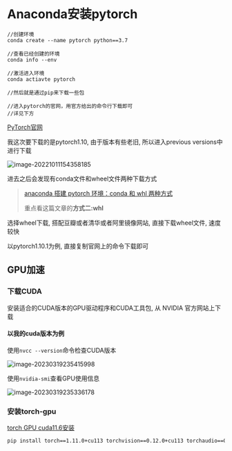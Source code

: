 # Anaconda安装pytorch

```shell
//创建环境
conda create --name pytorch python==3.7

//查看已经创建的环境
conda info --env

//激活进入环境
conda actiavte pytorch

//然后就是通过pip来下载一些包

//进入pytorch的官网，用官方给出的命令行下载即可
//详见下方
```

[PyTorch官网](https://pytorch.org/)

我这次要下载的是pytorch1.10, 由于版本有些老旧, 所以进入previous versions中进行下载

![image-20221011154358185](http://evinci.oss-cn-hangzhou.aliyuncs.com/evinci/image-20221011154358185.png)

进去之后会发现有conda文件和wheel文件两种下载方式

> [anaconda 搭建 pytorch 环境：conda 和 whl 两种方式](https://blog.csdn.net/pentiumCM/article/details/108859272)
>
> 重点看这篇文章的**方式二:whl**

选择wheel下载, 搭配豆瓣或者清华或者阿里镜像网站, 直接下载wheel文件, 速度较快

以pytorch1.10.1为例, 直接复制官网上的命令下载即可

## GPU加速

### 下载CUDA

安装适合的CUDA版本的GPU驱动程序和CUDA工具包, 从 NVIDIA 官方网站上下载

#### 以我的cuda版本为例

使用`nvcc --version`命令检查CUDA版本

![image-20230319235415998](http://evinci.oss-cn-hangzhou.aliyuncs.com/evinci/image-20230319235415998.png)

使用`nvidia-smi`查看GPU使用信息

![image-20230319235336178](http://evinci.oss-cn-hangzhou.aliyuncs.com/evinci/image-20230319235336178.png)

### 安装torch-gpu

[torch GPU cuda11.6安装]((https://blog.csdn.net/m0_61059963/article/details/127707293))

```cmd
pip install torch==1.11.0+cu113 torchvision==0.12.0+cu113 torchaudio==0.11.0 --extra-index-url https://download.pytorch.org/whl/cu113 -i https://pypi.tuna.tsinghua.edu.cn/simple
```

